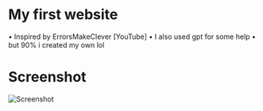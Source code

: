 # My first website 
• Inspired by ErrorsMakeClever [YouTube]
• I also used gpt for some help 
• but 90% i created my own lol

# Screenshot
![Screenshot](https://i.imgur.com/gl3A9nd.jpeg)
